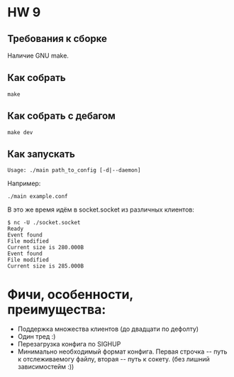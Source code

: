 # HW 9
## Требования к сборке
Наличие GNU make.
## Как собрать
```
make
```
## Как собрать с дебагом
```
make dev
```
## Как запускать
```
Usage: ./main path_to_config [-d|--daemon]
```
Например:
```
./main example.conf
```
В это же время идём в socket.socket из различных клиентов:
```
$ nc -U ./socket.socket
Ready
Event found
File modified
Current size is 280.000B
Event found
File modified
Current size is 285.000B
```
# Фичи, особенности, преимущества:
* Поддержка множества клиентов (до двадцати по дефолту)
* Один тред :)
* Перезагрузка конфига по SIGHUP
* Минимально необходимый формат конфига. Первая строчка -- путь к
отслеживаемогу файлу, вторая -- путь к сокету. (без лишний зависимостейм :))
